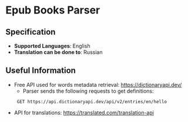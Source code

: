 # Epub Books Parser
## Specification
- **Supported Languages**: English
- **Translation can be done to**: Russian

## Useful Information
- Free API used for words metadata retrieval: https://dictionaryapi.dev/
  - Parser sends the following requests to get definitions:
  ```
   GET https://api.dictionaryapi.dev/api/v2/entries/en/hello
    ```
- API for translations: https://translated.com/translation-api
